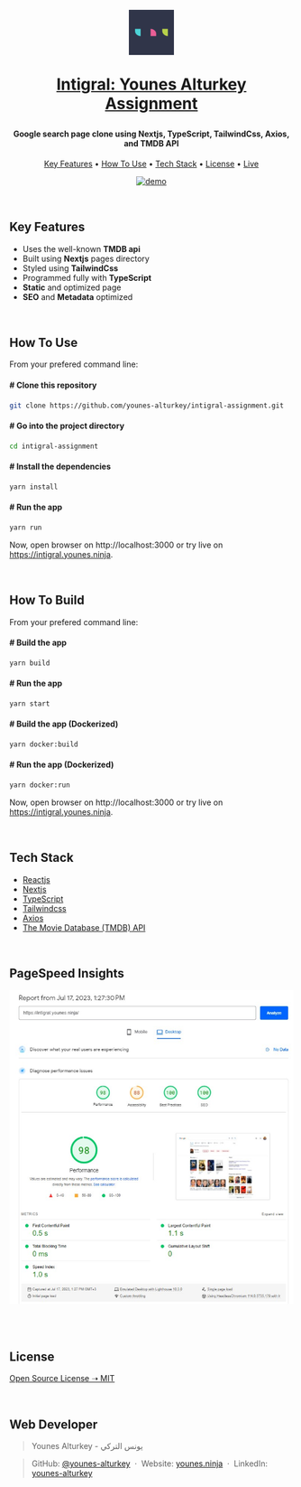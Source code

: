 <h1 align="center">
  <br>
<a href="https://intigral.younes.ninja" target="_blank"><img src="https://raw.githubusercontent.com/younes-alturkey/intigral-assignment/main/public/favicon.png" alt="Intigral Logo" width="80"/></a>
  <br>

<a href="https://intigral.younes.ninja" target="_blank">Intigral: Younes Alturkey Assignment</a>

</h1>
<h4 align="center">Google search page clone using Nextjs, TypeScript, TailwindCss, Axios, and TMDB API</h4>

<p align="center">
  <a href="#key-features">Key Features</a> •
  <a href="#how-to-use">How To Use</a> •
  <a href="#tech-stack">Tech Stack</a> •
  <a href="#license">License</a> •
  <a href="https://intigral.younes.ninja">Live</a>
</p>

<p align="center">
  <a href="https://intigral.younes.ninja" target="_blank"><img src="https://github.com/younes-alturkey/intigral-assignment/blob/main/demo.gif?raw=true" alt="demo"/></a>
</p>

<br/>

<div id="key-features">

## Key Features

- Uses the well-known **TMDB api**
- Built using **Nextjs** pages directory
- Styled using **TailwindCss**
- Programmed fully with **TypeScript**
- **Static** and optimized page
- **SEO** and **Metadata** optimized

</div>
<br/>

<div id="how-to-use">

## How To Use

From your prefered command line:

#### # Clone this repository

```bash
git clone https://github.com/younes-alturkey/intigral-assignment.git
```

#### # Go into the project directory

```bash
cd intigral-assignment
```

#### # Install the dependencies

```bash
yarn install
```

#### # Run the app

```bash
yarn run
```

Now, open browser on http://localhost:3000 or try live on https://intigral.younes.ninja.

</div>

<br/>

<div id="how-to-build">

## How To Build

From your prefered command line:

#### # Build the app

```bash
yarn build
```

#### # Run the app

```bash
yarn start
```

#### # Build the app (Dockerized)

```bash
yarn docker:build
```

#### # Run the app (Dockerized)

```bash
yarn docker:run
```

Now, open browser on http://localhost:3000 or try live on https://intigral.younes.ninja.

</div>

<br/>

<div id="tech-stack">

## Tech Stack

- [Reactjs](https://react.dev/)
- [Nextjs](https://nextjs.org/)
- [TypeScript](https://www.typescriptlang.org/)
- [Tailwindcss](https://tailwindcss.com/)
- [Axios](https://axios-http.com/)
- [The Movie Database (TMDB) API](https://www.themoviedb.org/)

</div>

<br/>

## PageSpeed Insights

<p align="center">
<a href="https://pagespeed.web.dev/analysis/https-intigral-younes-ninja/ikcvks6eb6?form_factor=desktop"><img src="https://raw.githubusercontent.com/younes-alturkey/intigral-assignment/main/pagespeed.jpg" alt="PageSpeed Insights"/></a>
</p>

<br/>

<div id="license">

<br/>

## License

[Open Source License ➝ MIT](https://github.com/younes-alturkey/intigral-assignment/blob/main/LICENSE.md)

</div>

<br/>

## Web Developer

> Younes Alturkey - يونس التركي

> GitHub: [@younes-alturkey](https://github.com/younes-alturkey) &nbsp;&middot;&nbsp;
> Website: [younes.ninja](https://www.younes.ninja) &nbsp;&middot;&nbsp;
> LinkedIn: [younes-alturkey](https://www.linkedin.com/in/younes-alturkey/)

</div>
